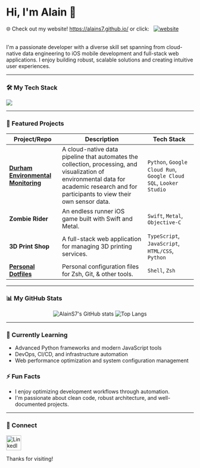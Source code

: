 # Hi, I'm Alain 👋
🌐 Check out my website! https://alains7.github.io/ or click: &nbsp;&nbsp;[![website](https://img.icons8.com/?size=30&id=bGv5vHhwLQi3&format=png&color=339AF0)](https://alains7.github.io/)<br><br>

I'm a passionate developer with a diverse skill set spanning from cloud-native data engineering to iOS mobile development and full-stack web applications. I enjoy building robust, scalable solutions and creating intuitive user experiences.

---

### 🛠️ My Tech Stack

<p align="left">
  <a href="https://skillicons.dev">
    <img src="https://skillicons.dev/icons?i=python,js,ts,swift,c,cpp,java,gcp,docker,postgresql,html,css,bash,zsh&perline=50" />
  </a>
</p>

---

### 🚀 Featured Projects

| Project/Repo                               | Description                                                                                                                              | Tech Stack                                                     |
| ------------------------------------- | ---------------------------------------------------------------------------------------------------------------------------------------- | -------------------------------------------------------------- |
| [**Durham Environmental Monitoring**](https://github.com/AlainS7/durham-environmental-monitoring.git) | A cloud-native data pipeline that automates the collection, processing, and visualization of environmental data for academic research and for participants to view their own sensor data.   | `Python`, `Google Cloud Run`, `Google Cloud SQL`, `Looker Studio` |
| **Zombie Rider** | An endless runner iOS game built with Swift and Metal.              | `Swift`, `Metal`, `Objective-C`                                  |
| **3D Print Shop** | A full-stack web application for managing 3D printing services.         | `TypeScript`, `JavaScript`, `HTML/CSS`, `Python`               |
| [**Personal Dotfiles**](https://github.com/AlainS7/dotfiles) | Personal configuration files for Zsh, Git, & other tools.               | `Shell`, `Zsh`                                                 |

---

### 📊 My GitHub Stats

<p align="center">
  <img src="https://github-readme-stats-alains7s-projects.vercel.app/api?username=AlainS7&show_icons=true&count_private=true&rank_icon=github&theme=transparent&t=1&hide=stars,issues" alt="AlainS7's GitHub stats" />
  <img src="https://github-readme-stats-alains7s-projects.vercel.app/api/top-langs/?username=AlainS7&layout=compact&count_private=true&theme=transparent&t=1" alt="Top Langs" />
</p>

---

### 🌱 Currently Learning
- Advanced Python frameworks and modern JavaScript tools
- DevOps, CI/CD, and infrastructure automation
- Web performance optimization and system configuration management

### ⚡ Fun Facts
- I enjoy optimizing development workflows through automation.
- I'm passionate about clean code, robust architecture, and well-documented projects.

---

### 🔗 Connect
<p align="left">
  <a href="https://www.linkedin.com/in/alain-soto/" target="_blank">
    <img src="https://cdn.jsdelivr.net/gh/devicons/devicon/icons/linkedin/linkedin-original.svg" alt="LinkedIn" width="40" height="40"/>
  </a>
</p>

Thanks for visiting!
